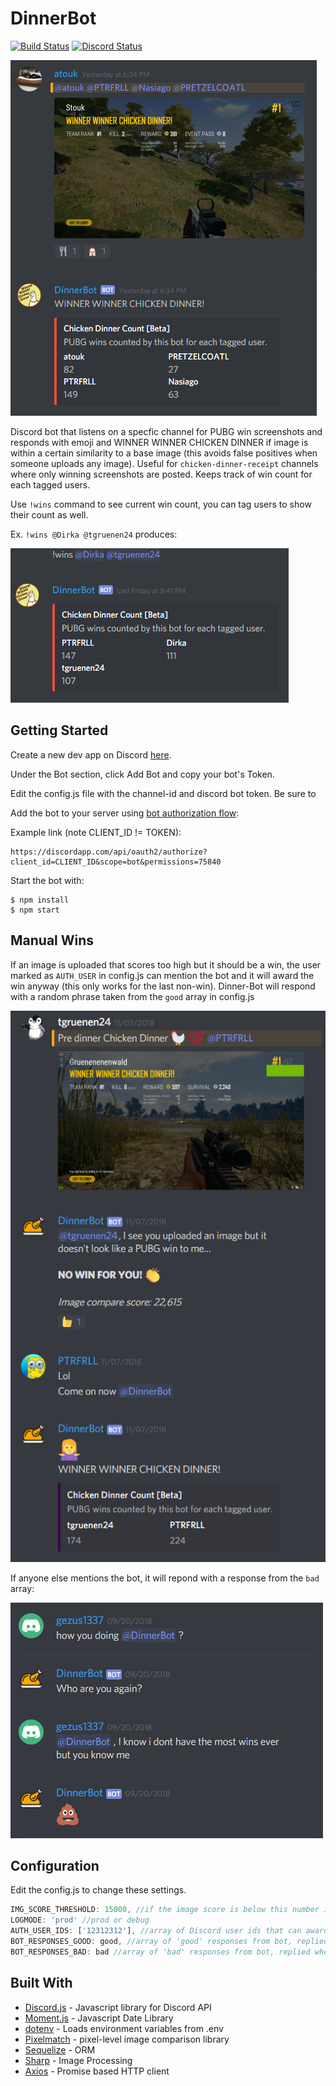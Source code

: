 # DinnerBot

[![Build Status](https://travis-ci.org/PTRFRLL/dinnerbot.svg?branch=master)](https://travis-ci.org/PTRFRLL/dinnerbot)
[![Discord Status](https://discordapp.com/api/guilds/144143242928193537/embed.png)](https://discord.gg)

![Dinner Bot](examples/main.png)

Discord bot that listens on a specfic channel for PUBG win screenshots and responds with emoji and WINNER WINNER CHICKEN DINNER if image is within a certain similarity to a base image (this avoids false positives when someone uploads any image). Useful for `chicken-dinner-receipt` channels where only winning screenshots are posted. Keeps track of win count for each tagged users. 

Use `!wins` command to see current win count, you can tag users to show their count as well.

Ex. `!wins @Dirka @tgruenen24` produces: 

![Win Count](examples/wins.png)

## Getting Started

Create a new dev app on Discord [here](https://discordapp.com/developers/applications/me). 

Under the Bot section, click Add Bot and copy your bot's Token.

Edit the config.js file with the channel-id and discord bot token. Be sure to 

Add the bot to your server using [bot authorization flow](https://discordapp.com/developers/docs/topics/oauth2#bots):

Example link (note CLIENT_ID != TOKEN):
```
https://discordapp.com/api/oauth2/authorize?client_id=CLIENT_ID&scope=bot&permissions=75840
```

Start the bot with:

```
$ npm install
$ npm start
```

## Manual Wins  

If an image is uploaded that scores too high but it should be a win, the user marked as `AUTH_USER` in config.js can mention the bot and it will award the win anyway (this only works for the last non-win). Dinner-Bot will respond with a random phrase taken from the `good` array in config.js

![bot](examples/manual.png)


If anyone else mentions the bot, it will repond with a response from the `bad` array:

![bot](examples/bad.png)

## Configuration

Edit the config.js to change these settings.

```js
IMG_SCORE_THRESHOLD: 15000, //if the image score is below this number it's awared a win (15,000 is arbitrary based off my testing)
LOGMODE: 'prod' //prod or debug
AUTH_USER_IDS: ['12312312'], //array of Discord user ids that can award wins that scored too high
BOT_RESPONSES_GOOD: good, //array of 'good' responses from bot, replied when AUTH_USER mentions bot
BOT_RESPONSES_BAD: bad //array of 'bad' responses from bot, replied when non-AUTH_USER mentions bot
```


## Built With

* [Discord.js](https://discord.js.org/#/) - Javascript library for Discord API
* [Moment.js](https://momentjs.com/) - Javascript Date Library
* [dotenv](https://github.com/motdotla/dotenv) - Loads environment variables from .env
* [Pixelmatch](https://github.com/mapbox/pixelmatch) - pixel-level image comparison library
* [Sequelize](http://docs.sequelizejs.com/) - ORM
* [Sharp](https://github.com/lovell/sharp) - Image Processing
* [Axios](https://github.com/axios/axios) - Promise based HTTP client